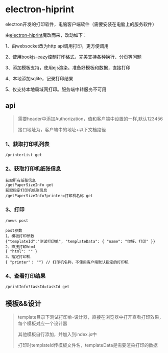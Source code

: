 # electron-hiprint
electron开发的打印软件，电脑客户端软件（需要安装在电脑上的服务软件）

由[electron-hiprint](https://gitee.com/CcSimple/electron-hiprint)魔改而来，改动如下：

1、由websocket改为http api调用打印，更方便调用

2、使用[bookjs-eazy](https://gitee.com/wuxue107/bookjs-eazy)控制打印格式，完美支持各种换行、分页等问题

3、添加模板支持，使用ejs渲染。准备好模板和数据，直接打印

4、本地添加sqlite，记录打印结果

5、仅支持本地局域网打印。服务端中转服务不可用



## api

> 需要header中添加Authorization，值和客户端中设置的一样,默认123456
>
> 接口地址为，客户端中的地址+以下文档路径

### 1、获取打印机列表

```
/printerList get
```

### 2、获取打印机纸张信息

```
获取所有纸张信息
/getPaperSizeInfo get
获取指定打印机纸张信息
/getPaperSizeInfo?printer=打印机名称 get
```

### 3、打印

```
/news post

post参数
1、模板打印参数
{"templateId":"测试打印单", "templateData": { "name": "你好，打印" }}
2、直接打印html
{ "html": "" }
3、指定打印机
{ "printer"： ""} // 打印机名称，不使用客户端默认指定的打印机
```

### 4、查看打印结果

```
/printInfo?taskId=taskId get
```

## 模板&&设计

> template目录下测试打印单-设计器，直接在浏览器中打开查看打印效果，每个模板对应一个设计器
>
> 其他模板自行添加，并加入到index.js中
>
> 打印时templateId传模板文件名，templateData是需要渲染打印的数据
